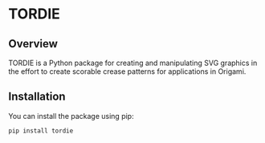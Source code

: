 # TORDIE

## Overview
TORDIE is a Python package for creating and manipulating SVG graphics in the effort to create scorable crease patterns for applications in Origami.

## Installation
You can install the package using pip:

```sh
pip install tordie

